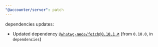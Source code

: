 ```yaml
---
"@accounter/server": patch
---
```

dependencies updates:
  - Updated dependency [`@whatwg-node/fetch@0.10.1` ↗︎](https://www.npmjs.com/package/@whatwg-node/fetch/v/0.10.1) (from `0.10.0`, in `dependencies`)
